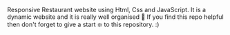 Responsive Restaurant website using Html, Css and JavaScript.
It is a dynamic website and  it is really well organised
🙏 If you find this repo helpful then don't forget to give a start ❇️ to this repository. :)
